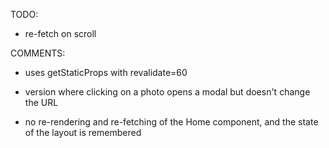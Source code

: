 TODO:

- re-fetch on scroll

COMMENTS:

- uses getStaticProps with revalidate=60

- version where clicking on a photo opens a modal but doesn't change the URL

- no re-rendering and re-fetching of the Home component, and the state of the layout is remembered
